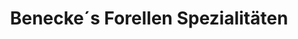 ---
title: "Benecke´s Forellen Spezialitäten"
url: /jelmstorf/benecke-s-forellen-spezialitaeten/
shop: Fisch
---